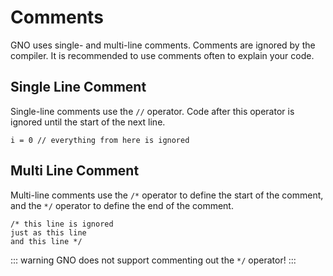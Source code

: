 # Comments

GNO uses single- and multi-line comments. Comments are ignored by the compiler.
It is recommended to use comments often to explain your code.

## Single Line Comment

Single-line comments use the `//` operator.
Code after this operator is ignored until the start of the next line.

```gno
i = 0 // everything from here is ignored
```

## Multi Line Comment

Multi-line comments use the `/*` operator to define the start of the comment, and the `*/` operator
to define the end of the comment.

```gno
/* this line is ignored
just as this line
and this line */
```

::: warning
GNO does not support commenting out the `*/` operator!
:::
